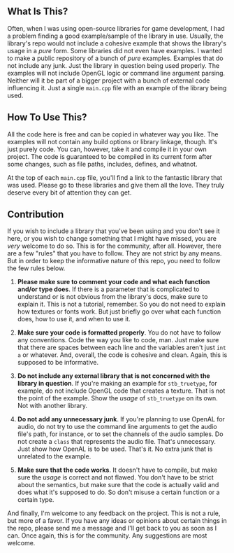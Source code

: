 ## What Is This?

Often, when I was using open-source libraries for game development, I had a problem finding a good example/sample of the library in use. Usually, the library's repo would not include a cohesive example that shows the library's usage in a _pure_ form. Some libraries did not even have examples. I wanted to make a public repository of a bunch of _pure_ examples. Examples that do not include any junk. Just the library in question being used properly. The examples will not include OpenGL logic or command line argument parsing. Neither will it be part of a bigger project with a bunch of external code influencing it. Just a single `main.cpp` file with an example of the library being used. 

## How To Use This? 

All the code here is free and can be copied in whatever way you like. The examples will not contain any build options or library linkage, though. It's just purely code. You can, however, take it and compile it in your own project. The code is guaranteed to be compiled in its current form after some changes, such as file paths, includes, defines, and whatnot.

At the top of each `main.cpp` file, you'll find a link to the fantastic library that was used. Please go to these libraries and give them all the love. They truly deserve every bit of attention they can get. 

## Contribution

If you wish to include a library that you've been using and you don't see it here, or you wish to change something that I might have missed, you are _very_ welcome to do so. This is for the community, after all. However, there are a few "rules" that you have to follow. They are not strict by any means. But in order to keep the informative nature of this repo, you need to follow the few rules below.

1. **Please make sure to comment your code and what each function and/or type does**. If there is a parameter that is complicated to understand or is not obvious from the library's docs, make sure to explain it. This is not a tutorial, remember. So you do not need to explain how textures or fonts work. But just briefly go over what each function does, how to use it, and when to use it. 

2. **Make sure your code is formatted properly**. You do not have to follow any conventions. Code the way you like to code, man. Just make sure that there are spaces between each line and the variables aren't just `int a` or whatever. And, overall, the code is cohesive and clean. Again, this is supposed to be informative. 

3. **Do not include any external library that is not concerned with the library in question**. If you're making an example for `stb_truetype`, for example, do not include OpenGL code that creates a texture. That is not the point of the example. Show the _usage_ of `stb_truetype` on its own. Not with another library. 

4. **Do not add any unnecessary junk**. If you're planning to use OpenAL for audio, do not try to use the command line arguments to get the audio file's path, for instance, or to set the channels of the audio samples. Do not create a `class` that represents the audio file. That's unnecessary. Just show how OpenAL is to be used. That's it. No extra junk that is unrelated to the example.  

5. **Make sure that the code works**. It doesn't have to compile, but make sure the _usage_ is correct and not flawed. You don't have to be strict about the semantics, but make sure that the code is actually valid and does what it's supposed to do. So don't misuse a certain function or a certain type.

And finally, I'm welcome to any feedback on the project. This is not a rule, but more of a favor. If you have any ideas or opinions about certain things in the repo, please send me a message and I'll get back to you as soon as I can. Once again, this is for the community. Any suggestions are most welcome.
